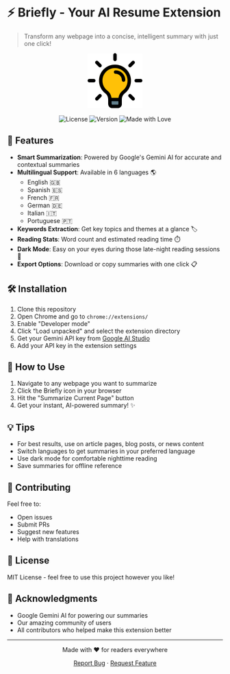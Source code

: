# ⚡ Briefly - Your AI Resume Extension

> Transform any webpage into a concise, intelligent summary with just one click!

<div align="center">
  <img src="icons/icon128.png" alt="Briefly Logo" width="128" height="128">
  
  ![License](https://img.shields.io/badge/license-MIT-blue.svg)
  ![Version](https://img.shields.io/badge/version-1.0.0-green.svg)
  ![Made with Love](https://img.shields.io/badge/made%20with-♥-red.svg)
</div>

## 🚀 Features

- **Smart Summarization**: Powered by Google's Gemini AI for accurate and contextual summaries
- **Multilingual Support**: Available in 6 languages 🌎
  - English 🇬🇧
  - Spanish 🇪🇸
  - French 🇫🇷
  - German 🇩🇪
  - Italian 🇮🇹
  - Portuguese 🇵🇹
- **Keywords Extraction**: Get key topics and themes at a glance 🏷️
- **Reading Stats**: Word count and estimated reading time ⏱️
- **Dark Mode**: Easy on your eyes during those late-night reading sessions 🌙
- **Export Options**: Download or copy summaries with one click 📋

## 🛠️ Installation

1. Clone this repository
2. Open Chrome and go to `chrome://extensions/`
3. Enable "Developer mode"
4. Click "Load unpacked" and select the extension directory
5. Get your Gemini API key from [Google AI Studio](https://makersuite.google.com/app/apikey)
6. Add your API key in the extension settings

## 🎯 How to Use

1. Navigate to any webpage you want to summarize
2. Click the Briefly icon in your browser
3. Hit the "Summarize Current Page" button
4. Get your instant, AI-powered summary! ✨

## 💡 Tips

- For best results, use on article pages, blog posts, or news content
- Switch languages to get summaries in your preferred language
- Use dark mode for comfortable nighttime reading
- Save summaries for offline reference

## 🤝 Contributing

Feel free to:
- Open issues
- Submit PRs
- Suggest new features
- Help with translations

## 📝 License

MIT License - feel free to use this project however you like!

## 🙏 Acknowledgments

- Google Gemini AI for powering our summaries
- Our amazing community of users
- All contributors who helped make this extension better

---

<div align="center">
  Made with ❤️ for readers everywhere
  
  [Report Bug](https://github.com/yourusername/briefly/issues) · [Request Feature](https://github.com/yourusername/briefly/issues)
</div>